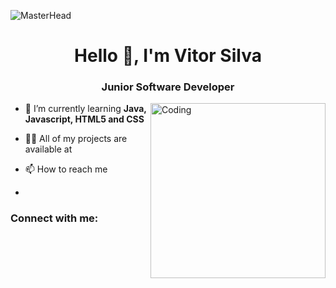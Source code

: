 ![MasterHead](https://www.pantechautos.co.uk/wp-content/uploads/2022/03/Vehicle-Diagnostic-Test-Guildford-scaled.jpg)
<h1 align="center">Hello 👋, I'm Vitor Silva</h1>
<h3 align="center">Junior Software Developer</h3>

<img align="right" alt="Coding" width="280" src="https://www.pantechautos.co.uk/wp-content/uploads/2022/03/Vehicle-Diagnostic-Test-Guildford-scaled.jpg">

- 🌱 I’m currently learning **Java, Javascript, HTML5 and CSS**

- 👨‍💻 All of my projects are available at 

- 📫 How to reach me 

- 

<h3 align="left">Connect with me:</h3>

